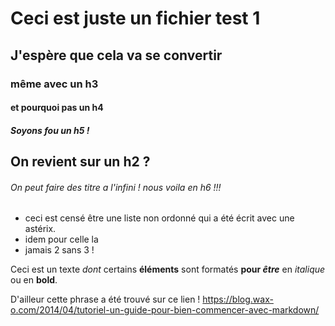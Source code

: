 # Ceci est juste un fichier test 1
## J'espère que cela va se convertir
### même avec un h3
#### et pourquoi pas un h4
##### Soyons fou un h5 !
## On revient sur un h2 ?
###### On peut faire des titre a l'infini ! nous voila en h6 !!!

* ceci est censé être une liste non ordonné qui a été écrit avec une astérix.
* idem pour celle la
* jamais 2 sans 3 !

Ceci est un texte _dont_ certains __éléments__ sont formatés **pour _être_** en *italique* ou en **bold**.  

D'ailleur cette phrase a été trouvé sur ce lien ! <https://blog.wax-o.com/2014/04/tutoriel-un-guide-pour-bien-commencer-avec-markdown/>
